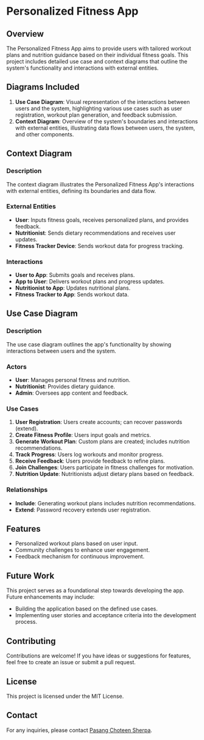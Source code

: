 # Personalized Fitness App

## Overview
The Personalized Fitness App aims to provide users with tailored workout plans and nutrition guidance based on their individual fitness goals. This project includes detailed use case and context diagrams that outline the system's functionality and interactions with external entities.

## Diagrams Included
1. **Use Case Diagram**: Visual representation of the interactions between users and the system, highlighting various use cases such as user registration, workout plan generation, and feedback submission.
2. **Context Diagram**: Overview of the system's boundaries and interactions with external entities, illustrating data flows between users, the system, and other components.

## Context Diagram

### Description
The context diagram illustrates the Personalized Fitness App's interactions with external entities, defining its boundaries and data flow.

### External Entities
- **User**: Inputs fitness goals, receives personalized plans, and provides feedback.
- **Nutritionist**: Sends dietary recommendations and receives user updates.
- **Fitness Tracker Device**: Sends workout data for progress tracking.

### Interactions
- **User to App**: Submits goals and receives plans.
- **App to User**: Delivers workout plans and progress updates.
- **Nutritionist to App**: Updates nutritional plans.
- **Fitness Tracker to App**: Sends workout data.

## Use Case Diagram

### Description
The use case diagram outlines the app's functionality by showing interactions between users and the system.

### Actors
- **User**: Manages personal fitness and nutrition.
- **Nutritionist**: Provides dietary guidance.
- **Admin**: Oversees app content and feedback.

### Use Cases
1. **User Registration**: Users create accounts; can recover passwords (extend).
2. **Create Fitness Profile**: Users input goals and metrics.
3. **Generate Workout Plan**: Custom plans are created; includes nutrition recommendations.
4. **Track Progress**: Users log workouts and monitor progress.
5. **Receive Feedback**: Users provide feedback to refine plans.
6. **Join Challenges**: Users participate in fitness challenges for motivation.
7. **Nutrition Update**: Nutritionists adjust dietary plans based on feedback.

### Relationships
- **Include**: Generating workout plans includes nutrition recommendations.
- **Extend**: Password recovery extends user registration.

## Features
- Personalized workout plans based on user input.
- Community challenges to enhance user engagement.
- Feedback mechanism for continuous improvement.

## Future Work
This project serves as a foundational step towards developing the app. Future enhancements may include:
- Building the application based on the defined use cases.
- Implementing user stories and acceptance criteria into the development process.

## Contributing
Contributions are welcome! If you have ideas or suggestions for features, feel free to create an issue or submit a pull request.

## License
This project is licensed under the MIT License.

## Contact
For any inquiries, please contact [Pasang Choteen Sherpa](mailto:pasangchoteensherpacs@gmail.com).
